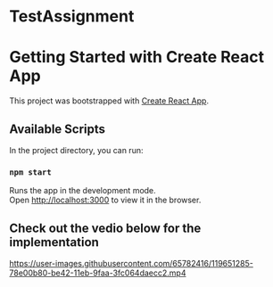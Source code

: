 # TestAssignment

# Getting Started with Create React App

This project was bootstrapped with [Create React App](https://github.com/facebook/create-react-app).

## Available Scripts

In the project directory, you can run:

### `npm start`

Runs the app in the development mode.\
Open [http://localhost:3000](http://localhost:3000) to view it in the browser.
 
 
## Check out the vedio below for the implementation
https://user-images.githubusercontent.com/65782416/119651285-78e00b80-be42-11eb-9faa-3fc064daecc2.mp4

